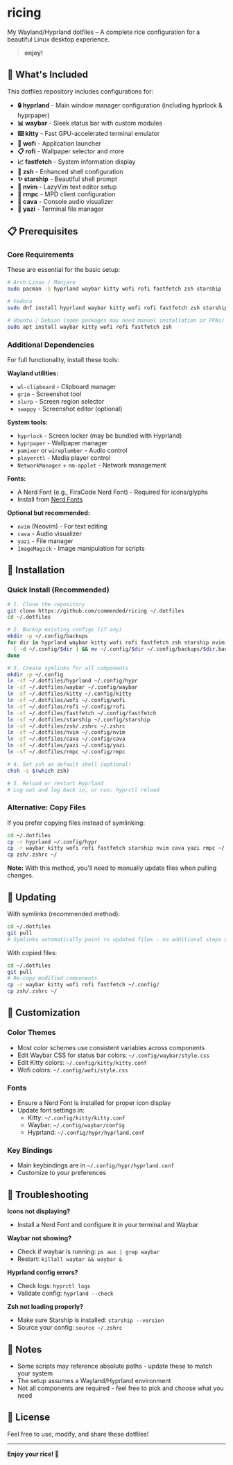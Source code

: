 # ricing

My Wayland/Hyprland dotfiles – A complete rice configuration for a beautiful Linux desktop experience.

> **enjoy!**

## 🎨 What's Included

This dotfiles repository includes configurations for:

- **🔒 hyprland** - Main window manager configuration (including hyprlock & hyprpaper)
- **📊 waybar** - Sleek status bar with custom modules
- **⌨️ kitty** - Fast GPU-accelerated terminal emulator
- **🚀 wofi** - Application launcher
- **📋 rofi** - Wallpaper selector and more
- **📈 fastfetch** - System information display
- **🐚 zsh** - Enhanced shell configuration
- **✨ starship** - Beautiful shell prompt
- **📝 nvim** - LazyVim text editor setup
- **🎵 rmpc** - MPD client configuration
- **🎨 cava** - Console audio visualizer
- **📁 yazi** - Terminal file manager

## 📋 Prerequisites

### Core Requirements
These are essential for the basic setup:

```bash
# Arch Linux / Manjaro
sudo pacman -S hyprland waybar kitty wofi rofi fastfetch zsh starship

# Fedora
sudo dnf install hyprland waybar kitty wofi rofi fastfetch zsh starship

# Ubuntu / Debian (some packages may need manual installation or PPAs)
sudo apt install waybar kitty wofi rofi fastfetch zsh
```

### Additional Dependencies
For full functionality, install these tools:

**Wayland utilities:**
- `wl-clipboard` - Clipboard manager
- `grim` - Screenshot tool
- `slurp` - Screen region selector
- `swappy` - Screenshot editor (optional)

**System tools:**
- `hyprlock` - Screen locker (may be bundled with Hyprland)
- `hyprpaper` - Wallpaper manager
- `pamixer` or `wireplumber` - Audio control
- `playerctl` - Media player control
- `NetworkManager` + `nm-applet` - Network management

**Fonts:**
- A Nerd Font (e.g., FiraCode Nerd Font) - Required for icons/glyphs
- Install from [Nerd Fonts](https://www.nerdfonts.com/)

**Optional but recommended:**
- `nvim` (Neovim) - For text editing
- `cava` - Audio visualizer
- `yazi` - File manager
- `ImageMagick` - Image manipulation for scripts

## 🚀 Installation

### Quick Install (Recommended)

```bash
# 1. Clone the repository
git clone https://github.com/commended/ricing ~/.dotfiles
cd ~/.dotfiles

# 2. Backup existing configs (if any)
mkdir -p ~/.config/backups
for dir in hyprland waybar kitty wofi rofi fastfetch zsh starship nvim cava yazi; do
  [ -d ~/.config/$dir ] && mv ~/.config/$dir ~/.config/backups/$dir.backup
done

# 3. Create symlinks for all components
mkdir -p ~/.config
ln -sf ~/.dotfiles/hyprland ~/.config/hypr
ln -sf ~/.dotfiles/waybar ~/.config/waybar
ln -sf ~/.dotfiles/kitty ~/.config/kitty
ln -sf ~/.dotfiles/wofi ~/.config/wofi
ln -sf ~/.dotfiles/rofi ~/.config/rofi
ln -sf ~/.dotfiles/fastfetch ~/.config/fastfetch
ln -sf ~/.dotfiles/starship ~/.config/starship
ln -sf ~/.dotfiles/zsh/.zshrc ~/.zshrc
ln -sf ~/.dotfiles/nvim ~/.config/nvim
ln -sf ~/.dotfiles/cava ~/.config/cava
ln -sf ~/.dotfiles/yazi ~/.config/yazi
ln -sf ~/.dotfiles/rmpc ~/.config/rmpc

# 4. Set zsh as default shell (optional)
chsh -s $(which zsh)

# 5. Reload or restart Hyprland
# Log out and log back in, or run: hyprctl reload
```

### Alternative: Copy Files

If you prefer copying files instead of symlinking:

```bash
cd ~/.dotfiles
cp -r hyprland ~/.config/hypr
cp -r waybar kitty wofi rofi fastfetch starship nvim cava yazi rmpc ~/.config/
cp zsh/.zshrc ~/
```

**Note:** With this method, you'll need to manually update files when pulling changes.

## 🔄 Updating

With symlinks (recommended method):
```bash
cd ~/.dotfiles
git pull
# Symlinks automatically point to updated files - no additional steps needed!
```

With copied files:
```bash
cd ~/.dotfiles
git pull
# Re-copy modified components
cp -r waybar kitty wofi rofi fastfetch ~/.config/
cp zsh/.zshrc ~/
```

## 🎨 Customization

### Color Themes
- Most color schemes use consistent variables across components
- Edit Waybar CSS for status bar colors: `~/.config/waybar/style.css`
- Edit Kitty colors: `~/.config/kitty/kitty.conf`
- Wofi colors: `~/.config/wofi/style.css`

### Fonts
- Ensure a Nerd Font is installed for proper icon display
- Update font settings in:
  - Kitty: `~/.config/kitty/kitty.conf`
  - Waybar: `~/.config/waybar/config`
  - Hyprland: `~/.config/hypr/hyprland.conf`

### Key Bindings
- Main keybindings are in `~/.config/hypr/hyprland.conf`
- Customize to your preferences

## 🐛 Troubleshooting

**Icons not displaying?**
- Install a Nerd Font and configure it in your terminal and Waybar

**Waybar not showing?**
- Check if waybar is running: `ps aux | grep waybar`
- Restart: `killall waybar && waybar &`

**Hyprland config errors?**
- Check logs: `hyprctl logs`
- Validate config: `hyprland --check`

**Zsh not loading properly?**
- Make sure Starship is installed: `starship --version`
- Source your config: `source ~/.zshrc`

## 📝 Notes

- Some scripts may reference absolute paths - update these to match your system
- The setup assumes a Wayland/Hyprland environment
- Not all components are required - feel free to pick and choose what you need

## 📜 License

Feel free to use, modify, and share these dotfiles!

---

**Enjoy your rice! 🍚**
